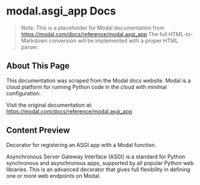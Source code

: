 # modal.asgi_app Docs

> Note: This is a placeholder for Modal documentation from https://modal.com/docs/reference/modal.asgi_app
> The full HTML-to-Markdown conversion will be implemented with a proper HTML parser.

## About This Page

This documentation was scraped from the Modal docs website. Modal is a cloud platform for running Python code in the cloud with minimal configuration.

Visit the original documentation at: https://modal.com/docs/reference/modal.asgi_app

## Content Preview

Decorator for registering an ASGI app with a Modal function.

Asynchronous Server Gateway Interface (ASGI) is a standard for Python
synchronous and asynchronous apps, supported by all popular Python web
libraries. This is an advanced decorator that gives full flexibility in
defining one or more web endpoints on Modal.

